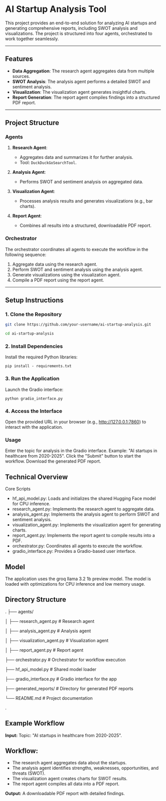 # **AI Startup Analysis Tool**

This project provides an end-to-end solution for analyzing AI startups and generating comprehensive reports, including SWOT analysis and visualizations. The project is structured into four agents, orchestrated to work together seamlessly.

---

## **Features**
- **Data Aggregation**: The research agent aggregates data from multiple sources.
- **SWOT Analysis**: The analysis agent performs a detailed SWOT and sentiment analysis.
- **Visualization**: The visualization agent generates insightful charts.
- **Report Generation**: The report agent compiles findings into a structured PDF report.

---

## **Project Structure**
### **Agents**
1. **Research Agent**:
   - Aggregates data and summarizes it for further analysis.
   - Tool: `DuckDuckGoSearchTool`.

2. **Analysis Agent**:
   - Performs SWOT and sentiment analysis on aggregated data.

3. **Visualization Agent**:
   - Processes analysis results and generates visualizations (e.g., bar charts).

4. **Report Agent**:
   - Combines all results into a structured, downloadable PDF report.

### **Orchestrator**
The orchestrator coordinates all agents to execute the workflow in the following sequence:
1. Aggregate data using the research agent.
2. Perform SWOT and sentiment analysis using the analysis agent.
3. Generate visualizations using the visualization agent.
4. Compile a PDF report using the report agent.

---

## **Setup Instructions**

### **1. Clone the Repository**
```bash
git clone https://github.com/your-username/ai-startup-analysis.git

cd ai-startup-analysis
```
### **2. Install Dependencies**
Install the required Python libraries:
```
pip install - requirements.txt
```

### **3. Run the Application**
Launch the Gradio interface:
```
python gradio_interface.py
```
### **4. Access the Interface**
Open the provided URL in your browser (e.g., http://127.0.0.1:7860) to interact with the application.

### **Usage**
Enter the topic for analysis in the Gradio interface.
Example: "AI startups in healthcare from 2020-2025".
Click the "Submit" button to start the workflow.
Download the generated PDF report.
## Technical Overview
Core Scripts
- hf_api_model.py: Loads and initializes the shared Hugging Face model for CPU inference.
- research_agent.py: Implements the research agent to aggregate data.
- analysis_agent.py: Implements the analysis agent to perform SWOT and sentiment analysis.
- visualization_agent.py: Implements the visualization agent for generating charts.
- report_agent.py: Implements the report agent to compile results into a PDF.
- orchestrator.py: Coordinates all agents to execute the workflow.
- gradio_interface.py: Provides a Gradio-based user interface.
## Model
The application uses the groq llama 3.2 1b preview model. The model is loaded with optimizations for CPU inference and low memory usage.

## Directory Structure
.
├── agents/

│   ├── research_agent.py       # Research agent

│   ├── analysis_agent.py       # Analysis agent

│   ├── visualization_agent.py  # Visualization agent

│   ├── report_agent.py         # Report agent

├── orchestrator.py             # Orchestrator for workflow execution

├── hf_api_model.py             # Shared model loader

├── gradio_interface.py         # Gradio interface for the app

├── generated_reports/          # Directory for generated PDF reports

└── README.md                   # Project documentation


.


## Example Workflow
**Input:**
Topic: "AI startups in healthcare from 2020-2025".
## Workflow:
- The research agent aggregates data about the startups.
- The analysis agent identifies strengths, weaknesses, opportunities, and threats (SWOT).
- The visualization agent creates charts for SWOT results.
- The report agent compiles all data into a PDF report.



**Output:**
A downloadable PDF report with detailed findings.
